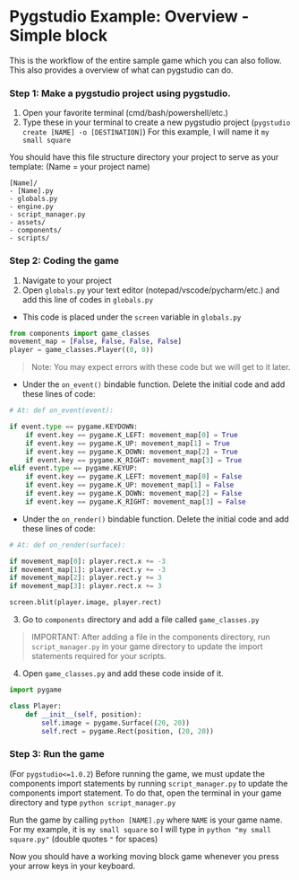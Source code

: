 # Pygstudio Example: Overview - Simple block
This is the workflow of the entire sample game which you can also follow.
This also provides a overview of what can pygstudio can do.

### Step 1: **Make a pygstudio project using pygstudio.**
1. Open your favorite terminal (cmd/bash/powershell/etc.)
2. Type these in your terminal to create a new pygstudio project (```pygstudio create [NAME] -o [DESTINATION]```)
For this example, I will name it `my small square`

You should have this file structure directory your project to serve as your template: (Name = your project name)
```
[Name]/
- [Name].py
- globals.py
- engine.py
- script_manager.py
- assets/
- components/
- scripts/
```

### Step 2: **Coding the game**
1. Navigate to your project
2. Open `globals.py` your text editor (notepad/vscode/pycharm/etc.) and add this line of codes in `globals.py`

- This code is placed under the `screen` variable in `globals.py`
``` python
from components import game_classes
movement_map = [False, False, False, False]
player = game_classes.Player((0, 0))
```
> Note: You may expect errors with these code but we will get to it later.

- Under the `on_event()` bindable function. Delete the initial code and add these lines of code:

``` python
# At: def on_event(event):

if event.type == pygame.KEYDOWN:
    if event.key == pygame.K_LEFT: movement_map[0] = True
    if event.key == pygame.K_UP: movement_map[1] = True
    if event.key == pygame.K_DOWN: movement_map[2] = True
    if event.key == pygame.K_RIGHT: movement_map[3] = True
elif event.type == pygame.KEYUP:
    if event.key == pygame.K_LEFT: movement_map[0] = False
    if event.key == pygame.K_UP: movement_map[1] = False
    if event.key == pygame.K_DOWN: movement_map[2] = False
    if event.key == pygame.K_RIGHT: movement_map[3] = False
```
- Under the `on_render()` bindable function. Delete the initial code and add these lines of code:

``` python
# At: def on_render(surface):

if movement_map[0]: player.rect.x += -3
if movement_map[1]: player.rect.y += -3
if movement_map[2]: player.rect.y += 3
if movement_map[3]: player.rect.x += 3

screen.blit(player.image, player.rect)
```
3. Go to `components` directory and add a file called `game_classes.py`
> IMPORTANT: After adding a file in the components directory, run `script_manager.py` in your game directory to update the import statements required for your scripts.

4. Open `game_classes.py` and add these code inside of it.
``` python
import pygame

class Player:
    def __init__(self, position):
        self.image = pygame.Surface((20, 20))
        self.rect = pygame.Rect(position, (20, 20))
```
### Step 3: **Run the game**
(For `pygstudio<=1.0.2`) Before running the game, we must update the components import statements by running `script_manager.py` to update the components import statement. To do that, open the terminal in your game directory and type `python script_manager.py`

Run the game by calling `python [NAME].py` where `NAME` is your game name. For my example, it is `my small square` so I will type in `python "my small square.py"` (double quotes `"` for spaces)

Now you should have a working moving block game whenever you press your arrow keys in your keyboard.